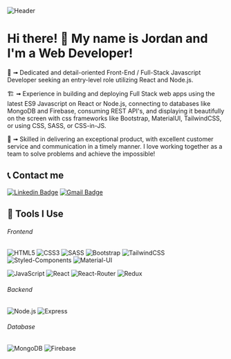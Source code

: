 ![Header](https://images.unsplash.com/photo-1596622837922-cfff1d694eda?ixid=MnwxMjA3fDB8MHxwaG90by1wYWdlfHx8fGVufDB8fHx8&ixlib=rb-1.2.1&auto=format&fit=crop&w=1001&q=60 "Header")


# Hi there! 👋  My name is Jordan and I'm a Web Developer!

🧗 ➟ Dedicated and detail-oriented Front-End / Full-Stack Javascript Developer seeking an entry-level role utilizing React and Node.js.

🏗️ ➟ Experience in building and deploying Full Stack web apps using the latest ES9 Javascript on React or Node.js, connecting to databases like MongoDB and Firebase, consuming REST API's, and displaying it beautifully on the screen with css frameworks like Bootstrap, MaterialUI, TailwindCSS, or using CSS, SASS, or CSS-in-JS.

🕺 ➟ Skilled in delivering an exceptional product, with excellent customer service and communication in a timely manner. I love working together as a team to solve problems and achieve the impossible!

## 📞 Contact me

[![Linkedin Badge](https://img.shields.io/badge/-jordanAF808-blue?style=for-the-badge&logo=Linkedin&logoColor=white&link=https://www.linkedin.com/in/jordanaf808/)](https://www.linkedin.com/in/jordanaf808/)
[![Gmail Badge](https://img.shields.io/badge/-jordanAF808@gmail.com-c14438?style=for-the-badge&logo=Gmail&logoColor=white&link=mailto:jordanaf808@gmail.com)](mailto:jordanaf808@gmail.com)

## 🔧  Tools I Use

###### Frontend

![HTML5](https://img.shields.io/badge/-HTML5-000000?style=for-the-badge&logo=HTML5&logoWidth=20)
![CSS3](https://img.shields.io/badge/-CSS3-000000?style=for-the-badge&logo=CSS3&logoColor=1572B6&logoWidth=20)
![SASS](https://img.shields.io/badge/-SASS-000000?style=for-the-badge&logo=SASS&logoWidth=20)
![Bootstrap](https://img.shields.io/badge/-Bootstrap-000000?style=for-the-badge&logo=Bootstrap&logoColor=563D7C)
![TailwindCSS](https://img.shields.io/badge/-Tailwind-000000?style=for-the-badge&logo=tailwind-css)
![Styled-Components](https://img.shields.io/badge/-Styled_Components-000000?style=for-the-badge&logo=styled-components&logoColor=DB7093&logoWidth=20)
![Material-UI](https://img.shields.io/badge/-Material_UI-000000?style=for-the-badge&logo=Material-UI&logoColor=0081CB&logoWidth=20)

![JavaScript](https://img.shields.io/badge/-JavaScript-000000?style=for-the-badge&logo=javascript&logoWidth=20)
![React](https://img.shields.io/badge/-React-000000?style=for-the-badge&logo=React&logoColor=61DAFB&logoWidth=20)
![React-Router](https://img.shields.io/badge/-React_Router-000000?style=for-the-badge&logo=react-router&logoWidth=20)
![Redux](https://img.shields.io/badge/-Redux-000000?style=for-the-badge&logo=Redux&logoColor=764ABC&logoWidth=20)

###### Backend

![Node.js](https://img.shields.io/badge/-Node.js-000000?style=for-the-badge&logo=Node.js&logoColor=339933&logoWidth=20)
![Express](https://img.shields.io/badge/-Express-000000?style=for-the-badge&logo=Express&logoColor=76D04B&logoWidth=20)

###### Database

![MongoDB](https://img.shields.io/badge/-MongoDB-000000?style=for-the-badge&logo=MongoDB&logoColor=47A248&logoWidth=20)
![Firebase](https://img.shields.io/badge/-Firebase-000000?style=for-the-badge&logo=Firebase&logoColor=FFCA28&logoWidth=20)

<!--
**jordanaf808/jordanaf808** is a ✨ _special_ ✨ repository because its `README.md` (this file) appears on your GitHub profile.

Here are some ideas to get you started:

- 🔭 I’m currently working on ...
- 🌱 I’m currently learning ...
- 👯 I’m looking to collaborate on ...
- 🤔 I’m looking for help with ...
- 💬 Ask me about ...
- 📫 How to reach me: ...
- 😄 Pronouns: ...
- ⚡ Fun fact: ...
-->
